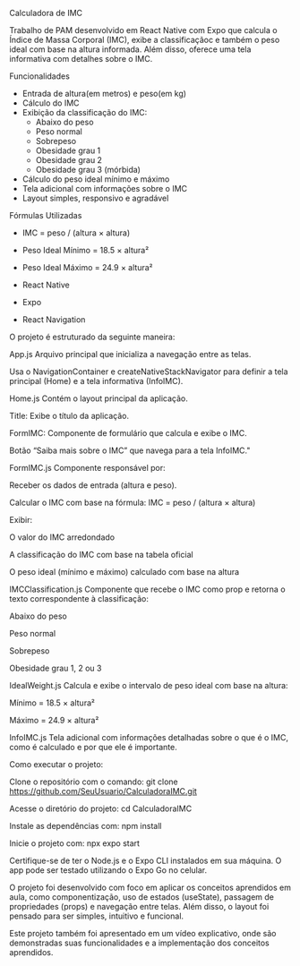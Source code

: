 Calculadora de IMC

Trabalho de PAM desenvolvido em React Native com Expo que calcula o Índice de Massa Corporal (IMC), exibe a classificaçãoc e também o peso ideal com base na altura informada. Além disso, oferece uma tela informativa com detalhes sobre o IMC.



Funcionalidades

- Entrada de altura(em metros) e peso(em kg)
- Cálculo do IMC
- Exibição da classificação do IMC:
  - Abaixo do peso
  - Peso normal
  - Sobrepeso
  - Obesidade grau 1
  - Obesidade grau 2
  - Obesidade grau 3 (mórbida)
- Cálculo do peso ideal mínimo e máximo
- Tela adicional com informações sobre o IMC
- Layout simples, responsivo e agradável



Fórmulas Utilizadas

- IMC = peso / (altura × altura)
- Peso Ideal Mínimo = 18.5 × altura²
- Peso Ideal Máximo = 24.9 × altura²


- React Native
- Expo
- React Navigation

O projeto é estruturado da seguinte maneira:

App.js
Arquivo principal que inicializa a navegação entre as telas.

Usa o NavigationContainer e createNativeStackNavigator para definir a tela principal (Home) e a tela informativa (InfoIMC).

Home.js
Contém o layout principal da aplicação.

Title: Exibe o título da aplicação.

FormIMC: Componente de formulário que calcula e exibe o IMC.

Botão “Saiba mais sobre o IMC” que navega para a tela InfoIMC."

FormIMC.js
Componente responsável por:

Receber os dados de entrada (altura e peso).

Calcular o IMC com base na fórmula:
IMC = peso / (altura × altura)

Exibir:

O valor do IMC arredondado

A classificação do IMC com base na tabela oficial

O peso ideal (mínimo e máximo) calculado com base na altura

IMCClassification.js
Componente que recebe o IMC como prop e retorna o texto correspondente à classificação:

Abaixo do peso

Peso normal

Sobrepeso

Obesidade grau 1, 2 ou 3

IdealWeight.js
Calcula e exibe o intervalo de peso ideal com base na altura:

Mínimo = 18.5 × altura²

Máximo = 24.9 × altura²

InfoIMC.js
Tela adicional com informações detalhadas sobre o que é o IMC, como é calculado e por que ele é importante.

Como executar o projeto:

Clone o repositório com o comando: git clone https://github.com/SeuUsuario/CalculadoraIMC.git

Acesse o diretório do projeto: cd CalculadoraIMC

Instale as dependências com: npm install

Inicie o projeto com: npx expo start

Certifique-se de ter o Node.js e o Expo CLI instalados em sua máquina. O app pode ser testado utilizando o Expo Go no celular.

O projeto foi desenvolvido com foco em aplicar os conceitos aprendidos em aula, como componentização, uso de estados (useState), passagem de propriedades (props) e navegação entre telas. Além disso, o layout foi pensado para ser simples, intuitivo e funcional.

Este projeto também foi apresentado em um vídeo explicativo, onde são demonstradas suas funcionalidades e a implementação dos conceitos aprendidos.


